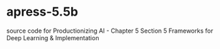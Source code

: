 # apress-5.5b
source code for Productionizing AI - Chapter 5 Section 5 Frameworks for Deep Learning &amp; Implementation
